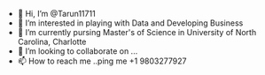 - 👋 Hi, I’m @Tarun11711
- 👀 I’m interested in playing with Data and Developing Business
- 🌱 I’m currently pursing Master's of Science in University of North Carolina, Charlotte
- 💞️ I’m looking to collaborate on ...
- 📫 How to reach me ..ping me +1 9803277927

<!---
Tarun11711/Tarun11711 is a ✨ special ✨ repository because its `README.md` (this file) appears on your GitHub profile.
You can click the Preview link to take a look at your changes.
--->

